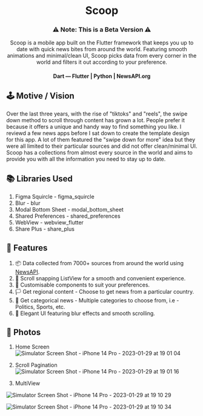 <h1 align="center">Scoop</h1>

<h3 align="center">⚠ Note: This is a Beta Version ⚠</h3>
<p align="center">
  Scoop is a mobile app built on the Flutter framework that keeps you up to date with quick news bites from around the world. Featuring smooth animations and            minimal/clean UI, Scoop picks data from every corner in the world and filters it out according to your preference.
</p>

<h4 align="center">Dart — Flutter  |  Python  |  NewsAPI.org</h4>

## 🕹️ Motive / Vision
<p align="left">
  Over the last three years, with the rise of "tiktoks" and "reels", the swipe down method to scroll through content has grown a lot. People prefer it because it offers a unique and handy way to find something you like. I reviewd a few news apps before I sat down to create the template design for this app. A lot of them featured the "swipe down for more" idea but they were all limited to their particular sources and did not offer clean/minimal UI. Scoop has a collections from almost every source in the world and aims to provide you with all the information you need to stay up to date. 
</p>

## 📚 Libraries Used
1. Figma Squircle - figma_squircle
2. Blur - blur
3. Modal Bottom Sheet - modal_bottom_sheet
4. Shared Preferences - shared_preferences
5. WebView - webview_flutter
6. Share Plus - share_plus

## 💫 Features
1. 📦 Data collected from 7000+ sources from around the world using <a href="https://newsapi.org/">NewsAPI</a>.
2. 📜 Scroll snapping ListView for a smooth and convenient experience.
3. 🎯 Customisable components to suit your preferences.
4. 🏳️ Get regional content - Choose to get news from a particular country.
5. 🏓 Get categorical news - Multiple categories to choose from, i.e - Politics, Sports, etc.
6. 📱 Elegant UI featuring blur effects and smooth scrolling.

## 📸 Photos
1. Home Screen
![Simulator Screen Shot - iPhone 14 Pro - 2023-01-29 at 19 01 04](https://user-images.githubusercontent.com/70736942/215330075-20ab6a00-f0b2-459a-8339-54ecf7c321b1.png)

2. Scroll Pagination
![Simulator Screen Shot - iPhone 14 Pro - 2023-01-29 at 19 01 16](https://user-images.githubusercontent.com/70736942/215330091-090c2bf3-a976-43e1-8032-621343d0dac0.png)

3. MultiView 

![Simulator Screen Shot - iPhone 14 Pro - 2023-01-29 at 19 10 29](https://user-images.githubusercontent.com/70736942/215330111-4b9af315-9912-42db-91f0-3db6f010aaf8.png)

![Simulator Screen Shot - iPhone 14 Pro - 2023-01-29 at 19 10 34](https://user-images.githubusercontent.com/70736942/215330120-23b44af4-f3e2-4002-9495-c38c0f758bdc.png)

